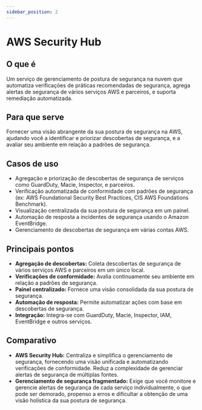 ```yaml
---
sidebar_position: 2
---
```


# AWS Security Hub

## O que é
Um serviço de gerenciamento de postura de segurança na nuvem que automatiza verificações de práticas recomendadas de segurança, agrega alertas de segurança de vários serviços AWS e parceiros, e suporta remediação automatizada.

## Para que serve
Fornecer uma visão abrangente da sua postura de segurança na AWS, ajudando você a identificar e priorizar descobertas de segurança, e a avaliar seu ambiente em relação a padrões de segurança.

## Casos de uso
- Agregação e priorização de descobertas de segurança de serviços como GuardDuty, Macie, Inspector, e parceiros.
- Verificação automatizada de conformidade com padrões de segurança (ex: AWS Foundational Security Best Practices, CIS AWS Foundations Benchmark).
- Visualização centralizada da sua postura de segurança em um painel.
- Automação de resposta a incidentes de segurança usando o Amazon EventBridge.
- Gerenciamento de descobertas de segurança em várias contas AWS.

## Principais pontos
- **Agregação de descobertas:** Coleta descobertas de segurança de vários serviços AWS e parceiros em um único local.
- **Verificações de conformidade:** Avalia continuamente seu ambiente em relação a padrões de segurança.
- **Painel centralizado:** Fornece uma visão consolidada da sua postura de segurança.
- **Automação de resposta:** Permite automatizar ações com base em descobertas de segurança.
- **Integração:** Integra-se com GuardDuty, Macie, Inspector, IAM, EventBridge e outros serviços.

## Comparativo
- **AWS Security Hub:** Centraliza e simplifica o gerenciamento de segurança, fornecendo uma visão unificada e automatizando verificações de conformidade. Reduz a complexidade de gerenciar alertas de segurança de múltiplas fontes.
- **Gerenciamento de segurança fragmentado:** Exige que você monitore e gerencie alertas de segurança de cada serviço individualmente, o que pode ser demorado, propenso a erros e dificultar a obtenção de uma visão holística da sua postura de segurança.



